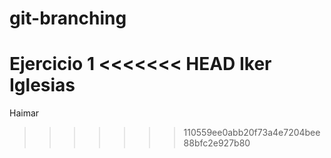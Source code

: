 # git-branching
Ejercicio 1
<<<<<<< HEAD
Iker Iglesias
=======
Haimar
>>>>>>> 110559ee0abb20f73a4e7204bee88bfc2e927b80
